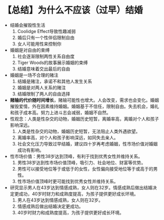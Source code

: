 # 【总结】为什么不应该（过早）结婚

-   结婚会摧毁性生活
    1.  Coolidge Effect导致性趣减弱
    2.  婚后只有一个性伴侣限制自由
    3.  女人可能用性来控制你
-   婚姻是对自由的束缚
    1.  社会逐渐限制两性关系自由度
    2.  Tiger Woods的故事展示婚姻的束缚
    3.  结婚意味着交出最后的自由
-   婚姻是一场不合理的赌注
    1.  结婚是赌注，承诺不和其他人发生关系
    2.  婚姻是对两人关系的赌注
    3.  结婚限制了两人的自由选择
-   **赌输的代价随时间增长**，赌输可能性也增大。人会改变，需求也会变化。婚姻摧毁爱情，外在因素维持婚姻。婚姻基于不信任，限制自由。失去机会，婚礼和孩子成本高。努力上进斗志会减弱，婚姻不自然。
-   性观念：人类是性杂交的动物，婚姻历史短暂，离婚率高，离婚对个人和孩子影响深远。
    1.  人类是性杂交的动物，婚姻历史短暂，无法阻止人类外遇欲望。
    2.  离婚率高，对个人和孩子影响深远，如同失去亲人。
    3.  社会文化压力导致过早结婚，建议四十岁再考虑婚姻，性市场价值对婚姻成功有影响。
-   性市场价值：男性38岁达到顶峰，有利于找到优秀女性并维持关系。
    1.  男性38岁达到性市场价值顶峰，吸引力、社会地位、财富等优势。
    2.  男性可以接受地位等于或低于的女性，女性偏向接受地位等于或高于的男性。
    3.  性市场价值顶峰时更可能找到优秀女性并维持关系。
-   研究显示男人在43岁达到情感成熟，女人则在32岁。情感成熟后做出结婚决定更成功，40岁时财力和成熟度提高，为孩子提供更好成长环境。
    1.  男人在43岁达到情感成熟，女人则在32岁。
    2.  情感成熟后做出结婚决定更成功。
    3.  40岁时财力和成熟度提高，为孩子提供更好成长环境。